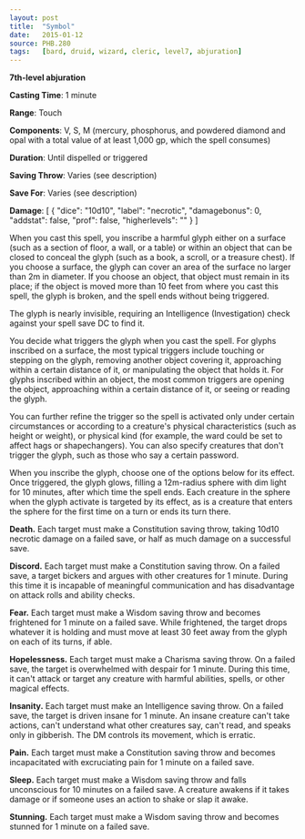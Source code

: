 ```yaml
---
layout: post
title:  "Symbol"
date:   2015-01-12
source: PHB.280
tags:   [bard, druid, wizard, cleric, level7, abjuration]
---
```


**7th-level abjuration**

**Casting Time**: 1 minute

**Range**: Touch

**Components**: V, S, M (mercury, phosphorus, and powdered diamond and opal with a total value of at least 1,000 gp, which the spell consumes)

**Duration**: Until dispelled or triggered

**Saving Throw**: Varies (see description)

**Save For**: Varies (see description)

**Damage**: [ { "dice": "10d10", "label": "necrotic", "damagebonus": 0, "addstat": false, "prof": false, "higherlevels": "" } ]

When you cast this spell, you inscribe a harmful glyph either on a surface (such as a section of floor, a wall, or a table) or within an object that can be closed to conceal the glyph (such as a book, a scroll, or a treasure chest). If you choose a surface, the glyph can cover an area of the surface no larger than 2m in diameter. If you choose an object, that object must remain in its place; if the object is moved more than 10 feet from where you cast this spell, the glyph is broken, and the spell ends without being triggered.

The glyph is nearly invisible, requiring an Intelligence (Investigation) check against your spell save DC to find it.

You decide what triggers the glyph when you cast the spell. For glyphs inscribed on a surface, the most typical triggers include touching or stepping on the glyph, removing another object covering it, approaching within a certain distance of it, or manipulating the object that holds it. For glyphs inscribed within an object, the most common triggers are opening the object, approaching within a certain distance of it, or seeing or reading the glyph.

You can further refine the trigger so the spell is activated only under certain circumstances or according to a creature's physical characteristics (such as height or weight), or physical kind (for example, the ward could be set to affect hags or shapechangers). You can also specify creatures that don't trigger the glyph, such as those who say a certain password.

When you inscribe the glyph, choose one of the options below for its effect. Once triggered, the glyph glows, filling a 12m-radius sphere with dim light for 10 minutes, after which time the spell ends. Each creature in the sphere when the glyph activate is targeted by its effect, as is a creature that enters the sphere for the first time on a turn or ends its turn there.

**Death.** Each target must make a Constitution saving throw, taking 10d10 necrotic damage on a failed save, or half as much damage on a successful save.

**Discord.** Each target must make a Constitution saving throw. On a failed save, a target bickers and argues with other creatures for 1 minute. During this time it is incapable of meaningful communication and has disadvantage on attack rolls and ability checks.

**Fear.** Each target must make a Wisdom saving throw and becomes frightened for 1 minute on a failed save. While frightened, the target drops whatever it is holding and must move at least 30 feet away from the glyph on each of its turns, if able.

**Hopelessness.** Each target must make a Charisma saving throw. On a failed save, the target is overwhelmed with despair for 1 minute. During this time, it can't attack or target any creature with harmful abilities, spells, or other magical effects.

**Insanity.** Each target must make an Intelligence saving throw. On a failed save, the target is driven insane for 1 minute. An insane creature can't take actions, can't understand what other creatures say, can't read, and speaks only in gibberish. The DM controls its movement, which is erratic.

**Pain.** Each target must make a Constitution saving throw and becomes incapacitated with excruciating pain for 1 minute on a failed save.

**Sleep.** Each target must make a Wisdom saving throw and falls unconscious for 10 minutes on a failed save. A creature awakens if it takes damage or if someone uses an action to shake or slap it awake.

**Stunning.** Each target must make a Wisdom saving throw and becomes stunned for 1 minute on a failed save.

